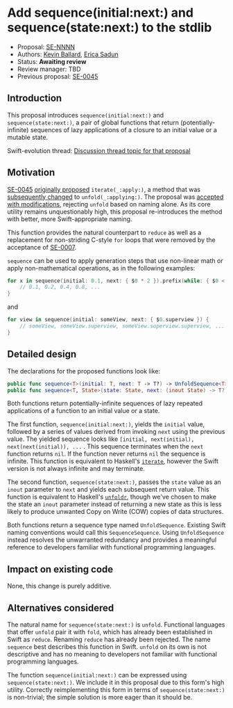 # Add sequence(initial:next:) and sequence(state:next:) to the stdlib

* Proposal: [SE-NNNN](https://github.com/apple/swift-evolution/blob/master/proposals/NNNN-name.md)
* Authors: [Kevin Ballard](https://github.com/kballard), [Erica Sadun](http://github.com/erica)
* Status: **Awaiting review**
* Review manager: TBD
* Previous proposal: [SE-0045][]

## Introduction

This proposal introduces `sequence(initial:next:)` and `sequence(state:next:)`,
a pair of global functions that return (potentially-infinite) sequences of lazy
applications of a closure to an initial value or a mutable state.

Swift-evolution thread: [Discussion thread topic for that proposal](http://thread.gmane.org/gmane.comp.lang.swift.evolution/15743/focus=17108)

## Motivation

[SE-0045][] [originally proposed][SE-0045r1] `iterate(_:apply:)`, a method that
was [subsequently changed][SE-0045r3] to `unfold(_:applying:)`. The proposal was
[accepted with modifications][SE-0045a], rejecting `unfold` based on naming
alone. As its core utility remains unquestionably high, this proposal
re-introduces the method with better, more Swift-appropriate naming.

This function provides the natural counterpart to `reduce` as well as a
replacement for non-striding C-style `for` loops that were removed by the
acceptance of [SE-0007][].

[SE-0007]: https://github.com/apple/swift-evolution/blob/master/proposals/0007-remove-c-style-for-loops.md
[SE-0045]: https://github.com/apple/swift-evolution/blob/master/proposals/0045-scan-takewhile-dropwhile.md
[SE-0045r1]: https://github.com/apple/swift-evolution/blob/b39d653f7e3d5e982b562664343f26c826652291/proposals/0045-scan-takewhile-dropwhile.md "SE-0045 revision 1"
[SE-0045r3]: https://github.com/apple/swift-evolution/blob/d709546002e1636a10350d14da84eb9e554c3aac/proposals/0045-scan-takewhile-dropwhile.md "SE-0045 revision 3"
[SE-0045a]: http://article.gmane.org/gmane.comp.lang.swift.evolution/16119

`sequence` can be used to apply generation steps that use non-linear math or
apply non-mathematical operations, as in the following examples:

```swift
for x in sequence(initial: 0.1, next: { $0 * 2 }).prefix(while: { $0 < 4 }) {
    // 0.1, 0.2, 0.4, 0.8, ...
}
```

and

```swift
for view in sequence(initial: someView, next: { $0.superview }) {
    // someView, someView.superview, someView.superview.superview, ...
}
```

## Detailed design

The declarations for the proposed functions look like:

```swift
public func sequence<T>(initial: T, next: T -> T?) -> UnfoldSequence<T>
public func sequence<T, State>(state: State, next: (inout State) -> T?) -> UnfoldSequence<T>
```

Both functions return potentially-infinite sequences of lazy repeated
applications of a function to an initial value or a state.

The first function, `sequence(initial:next:)`, yields the `initial` value,
followed by a series of values derived from invoking `next` using the previous
value. The yielded sequence looks like `[initial, next(initial),
next(next(initial)), ...` . This sequence terminates when the `next` function
returns `nil`. If the function never returns `nil` the sequence is infinite.
This function is equivalent to Haskell's [`iterate`][haskell-iterate], however
the Swift version is not always infinite and may terminate.

[haskell-iterate]: http://hackage.haskell.org/package/base-4.8.2.0/docs/Prelude.html#v:iterate

The second function, `sequence(state:next:)`, passes the `state` value as an
`inout` parameter to `next` and yields each subsequent return value. This
function is equivalent to Haskell's [`unfoldr`][haskell-unfoldr], though we've
chosen to make the state an `inout` parameter instead of returning a new state
as this is less likely to produce unwanted Copy on Write (COW) copies of data
structures.

[haskell-unfoldr]: http://hackage.haskell.org/package/base-4.8.2.0/docs/Data-List.html#v:unfoldr

Both functions return a sequence type named `UnfoldSequence`. Existing Swift
naming conventions would call this `SequenceSequence`. Using `UnfoldSequence`
instead resolves the unwarranted redundancy and provides a meaningful reference
to developers familiar with functional programming languages.

## Impact on existing code

None, this change is purely additive.

## Alternatives considered

The natural name for `sequence(state:next:)` is `unfold`. Functional
languages that offer `unfold` pair it with `fold`, which has already been
established in Swift as `reduce`. Renaming `reduce` has already been rejected.
The name `sequence` best describes this function in Swift. `unfold` on its own
is not descriptive and has no meaning to developers not familiar with functional
programming languages.

The function `sequence(initial:next:)` can be expressed using
`sequence(state:next:)`. We include it in this proposal due to this form's high
utility. Correctly reimplementing this form in terms of `sequence(state:next:)`
is non-trivial; the simple solution is more eager than it should be.
